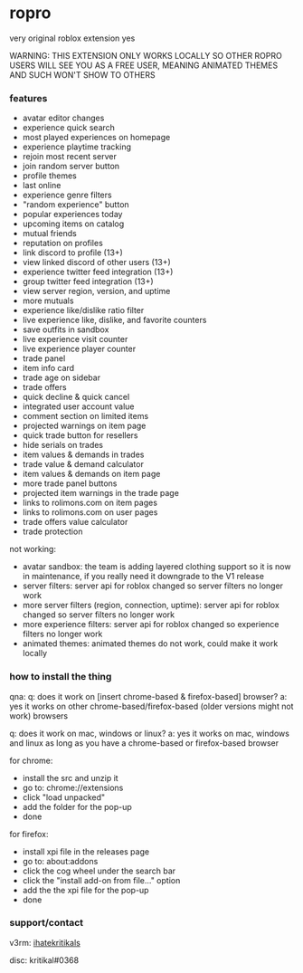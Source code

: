 # ropro
very original roblox extension yes

WARNING: THIS EXTENSION ONLY WORKS LOCALLY SO OTHER ROPRO USERS WILL SEE YOU AS A FREE USER, MEANING ANIMATED THEMES AND SUCH WON'T SHOW TO OTHERS

### features

- avatar editor changes
- experience quick search
- most played experiences on homepage
- experience playtime tracking
- rejoin most recent server
- join random server button
- profile themes
- last online
- experience genre filters
- "random experience" button
- popular experiences today
- upcoming items on catalog
- mutual friends
- reputation on profiles
- link discord to profile (13+)
- view linked discord of other users (13+)
- experience twitter feed integration (13+)
- group twitter feed integration (13+)
- view server region, version, and uptime
- more mutuals
- experience like/dislike ratio filter
- live experience like, dislike, and favorite counters
- save outfits in sandbox
- live experience visit counter
- live experience player counter
- trade panel
- item info card
- trade age on sidebar
- trade offers
- quick decline & quick cancel
- integrated user account value
- comment section on limited items
- projected warnings on item page
- quick trade button for resellers
- hide serials on trades
- item values & demands in trades
- trade value & demand calculator
- item values & demands on item page
- more trade panel buttons
- projected item warnings in the trade page
- links to rolimons.com on item pages
- links to rolimons.com on user pages
- trade offers value calculator
- trade protection

not working:
- avatar sandbox: the team is adding layered clothing support so it is now in maintenance, if you really need it downgrade to the V1 release
- server filters: server api for roblox changed so server filters no longer work
- more server filters (region, connection, uptime): server api for roblox changed so server filters no longer work
- more experience filters: server api for roblox changed so experience filters no longer work
- animated themes: animated themes do not work, could make it work locally

### how to install the thing
qna:
q: does it work on [insert chrome-based & firefox-based] browser?
a: yes it works on other chrome-based/firefox-based (older versions might not work) browsers

q: does it work on mac, windows or linux?
a: yes it works on mac, windows and linux as long as you have a chrome-based or firefox-based browser

for chrome:
- install the src and unzip it
- go to: chrome://extensions
- click "load unpacked"
- add the folder for the pop-up
- done

for firefox: 
- install xpi file in the releases page
- go to: about:addons
- click the cog wheel under the search bar
- click the "install add-on from file..." option
- add the the xpi file for the pop-up
- done

### support/contact
v3rm: [ihatekritikals](https://v3rmillion.net/member.php?action=profile&uid=2779623)

disc: kritikal#0368
